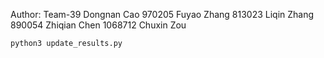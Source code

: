 Author: Team-39
Dongnan Cao 970205
Fuyao Zhang 813023
Liqin Zhang 890054
Zhiqian Chen 1068712
Chuxin Zou

```bash
python3 update_results.py
```
